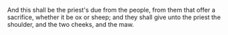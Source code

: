 And this shall be the priest's due from the people, from them that offer a sacrifice, whether it be ox or sheep; and they shall give unto the priest the shoulder, and the two cheeks, and the maw.
